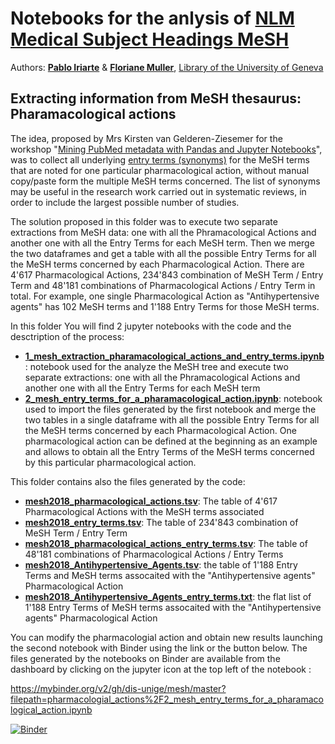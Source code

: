 # Notebooks for the anlysis of [NLM Medical Subject Headings MeSH](https://www.nlm.nih.gov/mesh/meshhome.html)

Authors: **[Pablo Iriarte](mailto:pablo.iriarte@unige.ch)** & **[Floriane Muller](mailto:floriane.muller@unige.ch)**, [Library of the University of Geneva](https://www.unige.ch/biblio/)

## Extracting information from MeSH thesaurus: Pharamacological actions

The idea, proposed by Mrs Kirsten van Gelderen-Ziesemer for the workshop "[Mining PubMed metadata with Pandas and Jupyter Notebooks](https://www.conftool.com/eahil2019/index.php?page=browseSessions&downloads=show&form_session=39&mode=table&presentations=show)", was to collect all underlying [entry terms (synonyms)](https://www.nlm.nih.gov/mesh/intro_entry.html) for the MeSH terms that are noted for one particular pharmacological action, without manual copy/paste form the multiple MeSH terms concerned. The list of synonyms may be useful in the research work carried out in systematic reviews, in order to include the largest possible number of studies.

The solution proposed in this folder was to execute two separate extractions from MeSH data: one with all the Phramacological Actions and another one with all the Entry Terms for each MeSH term. Then we merge the two dataframes and get a table with all the possible Entry Terms for all the MeSH terms concerned by each Pharmacological Action. There are 4'617 Pharmacological Actions, 234'843 combination of MeSH Term / Entry Term and 48'181 combinations of Pharmacological Actions / Entry Term in total. For example, one single Pharmacological Action as "Antihypertensive agents" has 102 MeSH terms and 1'188 Entry Terms for those MeSH terms.

In this folder You will find 2 jupyter notebooks with the code and the desctription of the process:

* **[1_mesh_extraction_pharamacological_actions_and_entry_terms.ipynb](1_mesh_extraction_pharamacological_actions_and_entry_terms.ipynb)**: notebook used for the analyze the MeSH tree and execute two separate extractions: one with all the Phramacological Actions and another one with all the Entry Terms for each MeSH term
* **[2_mesh_entry_terms_for_a_pharamacological_action.ipynb](2_mesh_entry_terms_for_a_pharamacological_action.ipynb)**: notebook used to import the files generated by the first notebook and merge the two tables in a single dataframe with all the possible Entry Terms for all the MeSH terms concerned by each Pharmacological Action. One pharmacological action can be defined at the beginning as an example and allows to obtain all the Entry Terms of the MeSH terms concerned by this particular pharmacological action.

This folder contains also the files generated by the code:

* **[mesh2018_pharmacological_actions.tsv](mesh2018_pharmacological_actions.tsv)**: The table of 4'617 Pharmacological Actions with the MeSH terms associated
* **[mesh2018_entry_terms.tsv](mesh2018_entry_terms.tsv)**: The table of 234'843 combination of MeSH Term / Entry Term
* **[mesh2018_pharmacological_actions_entry_terms.tsv](mesh2018_pharmacological_actions_entry_terms.tsv)**: The table of 48'181 combinations of Pharmacological Actions / Entry Terms
* **[mesh2018_Antihypertensive_Agents.tsv](mesh2018_Antihypertensive_Agents.tsv)**: the table of 1'188 Entry Terms and MeSH terms assocaited with the "Antihypertensive agents" Pharmacological Action
* **[mesh2018_Antihypertensive_Agents_entry_terms.txt](mesh2018_Antihypertensive_Agents_entry_terms.txt)**: the flat list of 1'188 Entry Terms of MeSH terms assocaited with the "Antihypertensive agents" Pharmacological Action

You can modify the pharmacologial action and obtain new results launching the second notebook with Binder using the link or the button below. The files generated by the notebooks on Binder are available from the dashboard by clicking on the jupyter icon at the top left of the notebook :

https://mybinder.org/v2/gh/dis-unige/mesh/master?filepath=pharmacologial_actions%2F2_mesh_entry_terms_for_a_pharamacological_action.ipynb

[![Binder](https://mybinder.org/badge_logo.svg)](https://mybinder.org/v2/gh/dis-unige/mesh/master?filepath=pharmacologial_actions%2F2_mesh_entry_terms_for_a_pharamacological_action.ipynb)

 

 